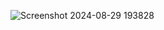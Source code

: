 ![Screenshot 2024-08-29 193828](https://github.com/user-attachments/assets/7c5ba0f2-2f4d-41f9-85a2-b74c89474ea5)
